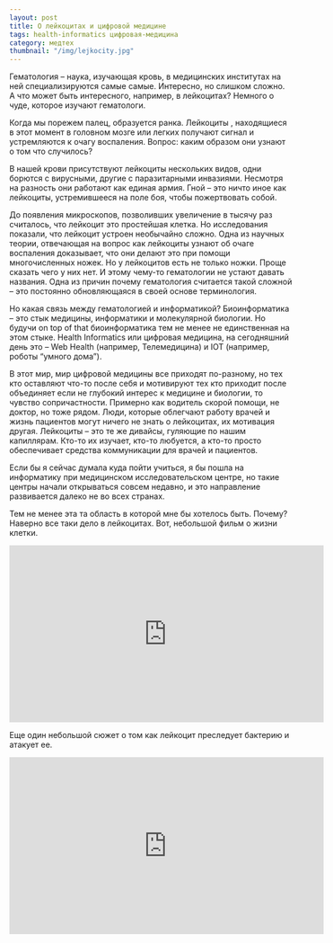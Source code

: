 ```yaml
---
layout: post
title: О лейкоцитах и цифровой медицине 
tags: health-informatics цифровая-медицина
category: медтех
thumbnail: "/img/lejkocity.jpg"
---
```


Гематология – наука, изучающая кровь, в медицинских институтах на ней специализируются самые самые. Интересно, но слишком сложно. А что может быть интересного, например, в лейкоцитах? Немного о чуде, которое изучают гематологи.


Когда мы порежем палец, образуется ранка. Лейкоциты , находящиеся в этот момент в головном мозге или легких получают сигнал и устремляются к очагу воспаления. Вопрос: каким образом они узнают о том что случилось?

В нашей крови присутствуют лейкоциты нескольких видов, одни борются с вирусными, другие с паразитарными инвазиями. Несмотря на разность они работают как единая армия. Гной – это ничто иное как лейкоциты, устремившееся на поле боя, чтобы пожертвовать собой. 

До появления микроскопов, позволивших увеличение в тысячу раз считалось, что лейкоцит это простейшая клетка. Но исследования показали, что лейкоцит устроен необычайно сложно. Одна из научных теории, отвечающая на вопрос как лейкоциты узнают об очаге воспаления доказывает, что они делают это при помощи многочисленных ножек. Но у лейкоцитов есть не только ножки. Проще сказать чего у них нет. И этому чему-то гематологии не устают давать названия. Одна из причин почему гематология считается такой сложной – это постоянно обновляющаяся в своей основе терминология.

Но какая связь между гематологией и информатикой? Биоинформатика – это стык медицины, информатики и молекулярной биологии. Но будучи on top of that биоинформатика тем не менее не единственная на этом стыке. Health Informatics или цифровая медицина, на сегодняшний день это – Web Health (например, Телемедицина) и IOT (например, роботы “умного дома”).

В этот мир, мир цифровой медицины все приходят по-разному, но тех кто оставляют что-то после себя и мотивируют тех кто приходит после объединяет если не глубокий интерес к медицине и биологии, то чувство сопричастности. Примерно как водитель скорой помощи, не доктор, но тоже рядом. Люди, которые облегчают работу врачей и жизнь пациентов могут ничего не знать о лейкоцитах, их мотивация другая. Лейкоциты – это те же дивайсы, гуляющие по нашим капиллярам. Кто-то их изучает, кто-то любуется, а кто-то просто обеспечивает средства коммуникации для врачей и пациентов.

Если бы я сейчас думала куда пойти учиться, я бы пошла на информатику при медицинском исследовательском центре, но такие центры начали открываться совсем недавно, и это направление развивается далеко не во всех странах.

Тем не менее эта та область в которой мне бы хотелось быть. Почему? Наверно все таки дело в лейкоцитах. Вот, небольшой фильм о жизни клетки.

<iframe class="center-media page-media" width="560" height="315" src="https://www.youtube.com/embed/B_zD3NxSsD8" frameborder="0" allow="autoplay; encrypted-media" allowfullscreen></iframe>

Еще один небольшой сюжет о том как лейкоцит преследует бактерию и атакует ее. 

<iframe class="center-media page-media" width="560" height="315" src="https://www.youtube.com/embed/JnlULOjUhSQ" frameborder="0" allow="autoplay; encrypted-media" allowfullscreen></iframe>
